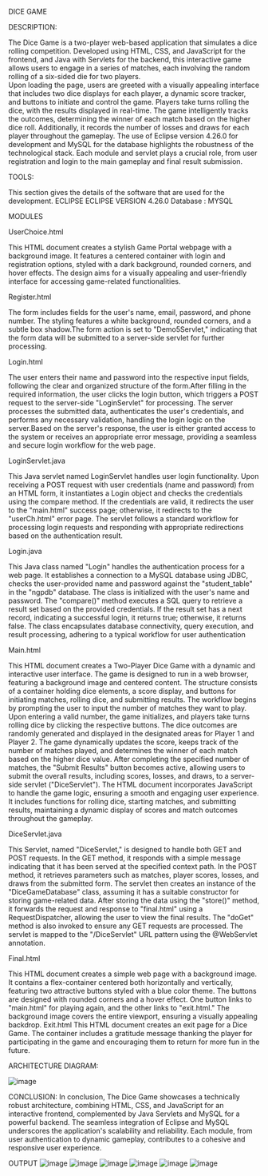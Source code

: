 DICE GAME

DESCRIPTION:

The Dice Game is a two-player web-based application that simulates a dice rolling competition. Developed using HTML, CSS, and JavaScript for the frontend, and Java with Servlets for the backend, this interactive game allows users to engage in a series of matches, each involving the random rolling of a six-sided die for two players.	
Upon loading the page, users are greeted with a visually appealing interface that includes two dice displays for each player, a dynamic score tracker, and buttons to initiate and control the game. Players take turns rolling the dice, with the results displayed in real-time. The game intelligently tracks the outcomes, determining the winner of each match based on the higher dice roll. Additionally, it records the number of losses and draws for each player throughout the gameplay.
The use of Eclipse version 4.26.0 for development and MySQL for the database highlights the robustness of the technological stack. Each module and servlet plays a crucial role, from user registration and login to the main gameplay and final result submission.

TOOLS:

This section gives the details of the software that are used for the development. 
ECLIPSE
ECLIPSE VERSION 4.26.0
Database : MYSQL

MODULES

UserChoice.html

This HTML document creates a stylish Game Portal webpage with a background image. It features a centered container with login and registration options, styled with a dark background, rounded corners, and hover effects. The design aims for a visually appealing and user-friendly interface for accessing game-related functionalities. 




Register.html    

The form includes fields for the user's name, email, password, and phone number. The styling features a white background, rounded corners, and a subtle box shadow.The form action is set to "Demo5Servlet," indicating that the form data will be submitted to a server-side servlet for further processing.

Login.html

The user enters their name and password into the respective input fields, following the clear and organized structure of the form.After filling in the required information, the user clicks the login button, which triggers a POST request to the server-side "LoginServlet" for processing.
The server processes the submitted data, authenticates the user's credentials, and performs any necessary validation, handling the login logic on the server.Based on the server's response, the user is either granted access to the system or receives an appropriate error message, providing a seamless and secure login workflow for the web page.

LoginServlet.java

This Java servlet named LoginServlet handles user login functionality. Upon receiving a POST request with user credentials (name and password) from an HTML form, it instantiates a Login object and checks the credentials using the compare method. If the credentials are valid, it redirects the user to the "main.html" success page; otherwise, it redirects to the "userCh.html" error page. The servlet follows a standard workflow for processing login requests and responding with appropriate redirections based on the authentication result.

Login.java

This Java class named "Login" handles the authentication process for a web page. It establishes a connection to a MySQL database using JDBC, checks the user-provided name and password against the "student_table" in the "ngpdb" database. The class is initialized with the user's name and password. The "compare()" method executes a SQL query to retrieve a result set based on the provided credentials. If the result set has a next record, indicating a successful login, it returns true; otherwise, it returns false. The class encapsulates database connectivity, query execution, and result processing, adhering to a typical workflow for user authentication

Main.html

This HTML document creates a Two-Player Dice Game with a dynamic and interactive user interface. The game is designed to run in a web browser, featuring a background image and centered content. The structure consists of a container holding dice elements, a score display, and buttons for initiating matches, rolling dice, and submitting results.
The workflow begins by prompting the user to input the number of matches they want to play. Upon entering a valid number, the game initializes, and players take turns rolling dice by clicking the respective buttons. The dice outcomes are randomly generated and displayed in the designated areas for Player 1 and Player 2. The game dynamically updates the score, keeps track of the number of matches played, and determines the winner of each match based on the higher dice value. After completing the specified number of matches, the "Submit Results" button becomes active, allowing users to submit the overall results, including scores, losses, and draws, to a server-side servlet ("DiceServlet").
The HTML document incorporates JavaScript to handle the game logic, ensuring a smooth and engaging user experience. It includes functions for rolling dice, starting matches, and submitting results, maintaining a dynamic display of scores and match outcomes throughout the gameplay.

DiceServlet.java

This Servlet, named "DiceServlet," is designed to handle both GET and POST requests. In the GET method, it responds with a simple message indicating that it has been served at the specified context path. In the POST method, it retrieves parameters such as matches, player scores, losses, and draws from the submitted form. The servlet then creates an instance of the "DiceGameDatabase" class, assuming it has a suitable constructor for storing game-related data. After storing the data using the "store()" method, it forwards the request and response to "final.html" using a RequestDispatcher, allowing the user to view the final results. The "doGet" method is also invoked to ensure any GET requests are processed. The servlet is mapped to the "/DiceServlet" URL pattern using the @WebServlet annotation.

Final.html

This HTML document creates a simple web page with a background image. It contains a flex-container centered both horizontally and vertically, featuring two attractive buttons styled with a blue color theme. The buttons are designed with rounded corners and a hover effect. One button links to "main.html" for playing again, and the other links to "exit.html." The background image covers the entire viewport, ensuring a visually appealing backdrop.
Exit.html
This HTML document creates an exit page for a Dice Game. The container includes a gratitude message thanking the player for participating in the game and encouraging them to return for more fun in the future.




ARCHITECTURE DIAGRAM:

![image](https://github.com/5566sony/Dice_Game/assets/138355570/d16b512c-6a3a-4568-9c79-b256abebdf7c)

 
CONCLUSION:
In conclusion, The Dice Game showcases a technically robust architecture, combining HTML, CSS, and JavaScript for an interactive frontend, complemented by Java Servlets and MySQL for a powerful backend. The seamless integration of Eclipse and MySQL underscores the application's scalability and reliability. Each module, from user authentication to dynamic gameplay, contributes to a cohesive and responsive user experience.

OUTPUT
![image](https://github.com/5566sony/Dice_Game/assets/138355570/e2026410-6c3f-47d4-86fe-dae2e4788a99)
![image](https://github.com/5566sony/Dice_Game/assets/138355570/f58c399c-97d4-4737-9793-3e0a4da95884)
![image](https://github.com/5566sony/Dice_Game/assets/138355570/a6d59438-7663-4ac9-96c5-0390cb7c1543)
![image](https://github.com/5566sony/Dice_Game/assets/138355570/57fabc44-404e-4381-bb87-cc48e2350a58)
![image](https://github.com/5566sony/Dice_Game/assets/138355570/619ecfd9-1a63-4be6-89eb-6a3b6140884f)
![image](https://github.com/5566sony/Dice_Game/assets/138355570/85fef298-26a9-44d7-9d8d-3981c987d3c2)





